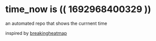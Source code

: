# time_now is (( 1692968400329 ))

an automated repo that shows the currnent time

inspired by [breakingheatmap](https://github.com/breakingheatmap/breakingheatmap)